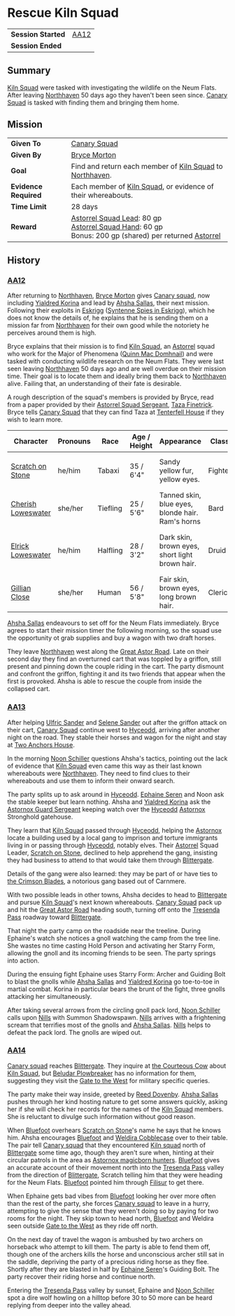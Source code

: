 # Rescue Kiln Squad

|||
| --- | --- |
| **Session Started** | [AA12](../sessions/AA12.md) | storyline.2
| **Session Ended** | |

## Summary

[Kiln Squad](../organisations/astorrel/squads/kiln-squad.md) were tasked with investigating the wildlife on the Neum Flats. After leaving [Northhaven](../places/cities/northhaven.md) 50 days ago they haven't been seen since. [Canary Squad](../organisations/astorrel/squads/canary-squad.md) is tasked with finding them and bringing them home.

## Mission

|||
| --- | --- |
| **Given To** | [Canary Squad](../organisations/astorrel/squads/canary-squad.md) |
| **Given By** | [Bryce Morton](../characters/bryce-morton.md) |
| **Goal** | Find and return each member of [Kiln Squad](../organisations/astorrel/squads/kiln-squad.md) to [Northhaven](../places/cities/northhaven.md). |
| **Evidence Required** | Each member of [Kiln Squad](../organisations/astorrel/squads/kiln-squad.md), or evidence of their whereabouts. |
| **Time Limit** | 28 days |
| **Reward** | [Astorrel Squad Lead](../organisations/astorrel/ranks/astorrel-squad-lead.md): 80 gp<br>[Astorrel Squad Hand](../organisations/astorrel/ranks/astorrel-squad-hand.md): 60 gp<br>Bonus: 200 gp (shared) per returned [Astorrel](../organisations/astorrel/astorrel.md) |

## History

### [AA12](../sessions/AA12.md)

After returning to [Northhaven](../places/cities/northhaven.md), [Bryce Morton](../characters/bryce-morton.md) gives [Canary squad](../organisations/astorrel/squads/canary-squad.md), now including [Yialdred Korina](../characters/yialdred-korina.md) and lead by [Ahsha Sallas](../characters/ahsha-sallas.md), their next mission. Following their exploits in [Eskrigg](../places/cities/eskrigg.md) ([Syntenne Spies in Eskrigg](ended/syntenne-spies-in-eskrigg.md)), which he does not know the details of, he explains that he is sending them on a mission far from [Northhaven](../places/cities/northhaven.md) for their own good while the notoriety he perceives around them is high.

Bryce explains that their mission is to find [Kiln Squad](../organisations/astorrel/squads/kiln-squad.md), an [Astorrel](../organisations/astorrel/astorrel.md) squad who work for the Major of Phenomena ([Quinn Mac Domhnail](../characters/quinn-mac-domhnail.md)) and were tasked with conducting wildlife research on the Neum Flats. They were last seen leaving [Northhaven](../places/cities/northhaven.md) 50 days ago and are well overdue on their mission time. Their goal is to locate them and ideally bring them back to [Northhaven](../places/cities/northhaven.md) alive. Failing that, an understanding of their fate is desirable.

A rough description of the squad's members is provided by Bryce, read from a paper provided by their [Astorrel Squad Sergeant](../organisations/astorrel/ranks/astorrel-squad-sergeant.md), [Taza Finetrick](../characters/taza-finetrick.md). Bryce tells [Canary Squad](../organisations/astorrel/squads/canary-squad.md) that they can find Taza at [Tenterfell House](../places/buildings/tenterfell-house.md) if they wish to learn more.

| Character | Pronouns | Race | Age / Height | Appearance | Class | Gear | Personality |
| --- | --- | --- | --- | --- | --- | --- | --- |
| [Scratch on Stone](../characters/scratch-on-stone.md) | he/him | Tabaxi | 35 / 6'4" | Sandy yellow fur, yellow eyes. | Fighter | Splint armour, two swords | Annoying trivia buff but very capable. |
| [Cherish Loweswater](../characters/cherish-loweswater.md) | she/her | Tiefling | 25 / 5'6" | Tanned skin, blue eyes, blonde hair. Ram's horns | Bard | Leathers, dagger, guitar. | Sweet and protective. |
| [Elrick Loweswater](../characters/elrick-loweswater.md) | he/him | Halfling | 28 / 3'2" | Dark skin, brown eyes, short light brown hair. | Druid | Hemp dress, wooden staff. | Quiet and reserved. In animal form often. Deaf. |
| [Gillian Close](../characters/gillian-close.md) | she/her | Human | 56 / 5'8" | Fair skin, brown eyes, long brown hair. | Cleric | Half plate, maul. | Cheeky, a risk taker, decisive. |

[Ahsha Sallas](../characters/ahsha-sallas.md) endeavours to set off for the Neum Flats immediately. Bryce agrees to start their mission timer the following morning, so the squad use the opportunity ot grab supplies and buy a wagon with two draft horses.

They leave [Northhaven](../places/cities/northhaven.md) west along the [Great Astor Road](../places/roads/great-astor-road.md). Late on their second day they find an overturned cart that was toppled by a griffon, still present and pinning down the couple riding in the cart. The party dismount and confront the griffon, fighting it and its two friends that appear when the first is provoked. Ahsha is able to rescue the couple from inside the collapsed cart.

### [AA13](../sessions/AA13.md)

After helping [Ulfric Sander](../characters/ulfric-sander.md) and [Selene Sander](../characters/selene-sander.md) out after the griffon attack on their cart, [Canary Squad](../organisations/astorrel/squads/canary-squad.md) continue west to [Hyceodd](../places/towns/hyceodd.md), arriving after another night on the road. They stable their horses and wagon for the night and stay at [Two Anchors House](../places/buildings/inns-taverns/two-anchors-house.md).

In the morning [Noon Schiller](../characters/noon-schiller.md) questions Ahsha's tactics, pointing out the lack of evidence that [Kiln Squad](../organisations/astorrel/squads/kiln-squad.md) even came this way as their last known whereabouts were [Northhaven](../places/cities/northhaven.md). They need to find clues to their whereabouts and use them to inform their onward search.

The party splits up to ask around in [Hyceodd](../places/towns/hyceodd.md). [Ephaine Seren](../characters/ephaine-seren.md) and Noon ask the stable keeper but learn nothing. Ahsha and [Yialdred Korina](../characters/yialdred-korina.md) ask the [Astornox Guard Sergeant](../organisations/astornox/ranks/astornox-guard-sergeant.md) keeping watch over the [Hyceodd](../places/towns/hyceodd.md) [Astornox](../organisations/astornox/astornox.md) Stronghold gatehouse.

They learn that [Kiln Squad](../organisations/astorrel/squads/kiln-squad.md) passed through [Hyceodd](../places/towns/hyceodd.md), helping the [Astornox](../organisations/astornox/astornox.md) locate a building used by a local gang to imprison and torture immigrants living in or passing through [Hyceodd](../places/towns/hyceodd.md), notably elves. Their [Astorrel](../organisations/astorrel/astorrel.md) Squad Leader, [Scratch on Stone](../characters/scratch-on-stone.md), declined to help apprehend the gang, insisting they had business to attend to that would take them through [Blittergate](../places/towns/blittergate.md).

Details of the gang were also learned: they may be part of or have ties to [the Crimson Blades](../organisations/the-crimson-blades.md), a notorious gang based out of Carnmere.

With two possible leads in other towns, Ahsha decides to head to [Blittergate](../places/towns/blittergate.md) and pursue [Kiln Squad](../organisations/astorrel/squads/kiln-squad.md)'s next known whereabouts. [Canary Squad](../organisations/astorrel/squads/canary-squad.md) pack up and hit the [Great Astor Road](../places/roads/great-astor-road.md) heading south, turning off onto the [Tresenda Pass](../places/roads/tresenda-pass.md) roadway toward [Blittergate](../places/towns/blittergate.md).

That night the party camp on the roadside near the treeline. During Ephaine's watch she notices a gnoll watching the camp from the tree line. She wastes no time casting Hold Person and activating her Starry Form, allowing the gnoll and its incoming friends to be seen. The party springs into action.

During the ensuing fight Ephaine uses Starry Form: Archer and Guiding Bolt to blast the gnolls while [Ahsha Sallas](../characters/ahsha-sallas.md) and [Yialdred Korina](../characters/yialdred-korina.md) go toe-to-toe in martial combat. Korina in particular bears the brunt of the fight, three gnolls attacking her simultaneously.

After taking several arrows from the circling gnoll pack lord, [Noon Schiller](../characters/noon-schiller.md) calls upon [Nills](../characters/nills.md) with Summon Shadowspawn. [Nills](../characters/nills.md) arrives with a frightening scream that terrifies most of the gnolls and [Ahsha Sallas](../characters/ahsha-sallas.md). [Nills](../characters/nills.md) helps to defeat the pack lord. The gnolls are wiped out.

### [AA14](../sessions/AA14.md)

[Canary squad](../organisations/astorrel/squads/canary-squad.md) reaches [Blittergate](../places/towns/blittergate.md). They inquire at [the Courteous Cow](../places/buildings/inns-taverns/the-courteous-cow.md) about [Kiln Squad](../organisations/astorrel/squads/kiln-squad.md), but [Beludar Plowbreaker](../characters/beludar-plowbreaker.md) has no information for them, suggesting they visit the [Gate to the West](../places/buildings/inns-taverns/gate-to-the-west.md) for military specific queries.

The party make their way inside, greeted by [Reed Dovenby](../characters/reed-dovenby.md). [Ahsha Sallas](../characters/ahsha-sallas.md) pushes through her kind hosting nature to get some answers quickly, asking her if she will check her records for the names of the [Kiln Squad](../organisations/astorrel/squads/kiln-squad.md) members. She is reluctant to divulge such information without good reason.

When [Bluefoot](../characters/bluefoot.md) overhears [Scratch on Stone](../characters/scratch-on-stone.md)'s name he says that he knows him. Ahsha encourages [Bluefoot](../characters/bluefoot.md) and [Weldira Cobblecase](../characters/weldira-cobblecase.md) over to their table. The pair tell [Canary squad](../organisations/astorrel/squads/canary-squad.md) that they encountered [Kiln squad](../organisations/astorrel/squads/kiln-squad.md) north of [Blittergate](../places/towns/blittergate.md) some time ago, though they aren't sure when, hinting at their circular patrols in the area as [Astornox magicborn hunters](../organisations/astornox/ranks/astornox-magicborn-hunter.md). [Bluefoot](../characters/bluefoot.md) gives an accurate account of their movement north into the [Tresenda Pass](../places/roads/tresenda-pass.md) valley from the direction of [Blittergate](../places/towns/blittergate.md), Scratch telling him that they were heading for the Neum Flats. [Bluefoot](../characters/bluefoot.md) pointed him through [Filisur](../places/villages/filisur.md) to get there.

When Ephaine gets bad vibes from [Bluefoot](../characters/bluefoot.md) looking her over more often than the rest of the party, she forces [Canary squad](../organisations/astorrel/squads/canary-squad.md) to leave in a hurry, attempting to give the sense that they weren't doing so by paying for two rooms for the night. They skip town to head north, [Bluefoot](../characters/bluefoot.md) and Weldira seen outside [Gate to the West](../places/buildings/inns-taverns/gate-to-the-west.md) as they ride off north.

On the next day of travel the wagon is ambushed by two archers on horseback who attempt to kill them. The party is able to fend them off, though one of the archers kills the horse and unconscious archer still sat in the saddle, depriving the party of a precious riding horse as they flee. Shortly after they are blasted in half by [Ephaine Seren](../characters/ephaine-seren.md)'s Guiding Bolt. The party recover their riding horse and continue north.

Entering the [Tresenda Pass](../places/roads/tresenda-pass.md) valley by sunset, Ephaine and [Noon Schiller](../characters/noon-schiller.md) spot a dire wolf howling on a hilltop before 30 to 50 more can be heard replying from deeper into the valley ahead.
